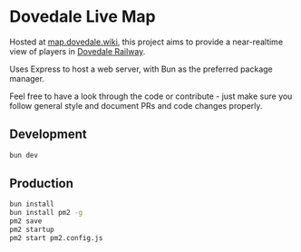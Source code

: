 # Dovedale Live Map

Hosted at [map.dovedale.wiki](https://map.dovedale.wiki), this project aims to provide a near-realtime view of players in [Dovedale Railway](https://play.dovedale.wiki).

Uses Express to host a web server, with Bun as the preferred package manager.

Feel free to have a look through the code or contribute - just make sure you follow general style and document PRs and code changes properly.

## Development

```sh
bun dev
```

## Production

```sh
bun install
bun install pm2 -g
pm2 save
pm2 startup
pm2 start pm2.config.js
```

